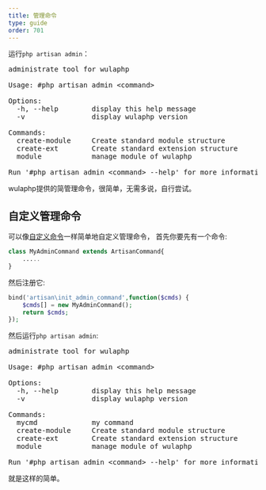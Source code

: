 ```yaml
---
title: 管理命令
type: guide
order: 701
---
```


运行`php artisan admin`：

<pre>
administrate tool for wulaphp

Usage: #php artisan admin &lt;command&gt;

Options:
  -h, --help        display this help message
  -v                display wulaphp version

Commands:
  create-module     Create standard module structure
  create-ext        Create standard extension structure
  module            manage module of wulaphp

Run '#php artisan admin &lt;command&gt; --help' for more information on a command
</pre>

wulaphp提供的简管理命令，很简单，无需多说，自行尝试。

## 自定义管理命令

可以像[自定义命令](index.html#自定义命令)一样简单地自定义管理命令，
首先你要先有一个命令:

```php
class MyAdminCommand extends ArtisanCommand{
    .....
}
```

然后注册它:

```php
bind('artisan\init_admin_command',function($cmds) {
    $cmds[] = new MyAdminCommand();
    return $cmds;
});
```

然后运行`php artisan admin`:
<pre>
administrate tool for wulaphp

Usage: #php artisan admin &lt;command&gt;

Options:
  -h, --help        display this help message
  -v                display wulaphp version

Commands:
  mycmd             my command
  create-module     Create standard module structure
  create-ext        Create standard extension structure
  module            manage module of wulaphp

Run '#php artisan admin &lt;command&gt; --help' for more information on a command
</pre>

就是这样的简单。